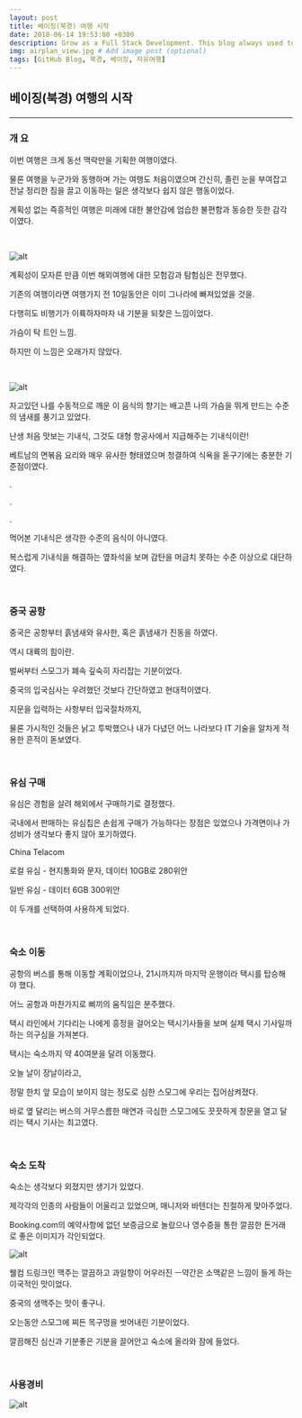 ```yaml
---
layout: post
title: 베이징(북경) 여행 시작
date: 2018-06-14 19:53:00 +0300
description: Grow as a Full Stack Development. This blog always used to keep learning knowledge.
img: airplan_view.jpg # Add image post (optional)
tags: [GitHub Blog, 북경, 베이징, 자유여행]
---
```


## 베이징(북경) 여행의 시작 <hr>

### **개   요**
  
  이번 여행은 크게 동선 맥락만을 기획한 여행이였다.  
  
  물론 여행을 누군가와 동행하며 가는 여행도 처음이였으며 간신히, 졸린 눈을 부여잡고 전날 정리한 짐을 끌고 이동하는 일은 생각보다 쉽지 않은 행동이었다.  
  
  계획성 없는 즉흥적인 여행은 미래에 대한 불안감에 엄습한 불편함과 동승한 듯한 감각이였다.  
  
  <br>

  ![alt](..\assets\img\trip\2018-06-14\airplan_view.jpg)
  
  계획성이 모자른 만큼 이번 해외여행에 대한 모험감과 탐험심은 전무했다.  
  
  기존의 여행이라면 여행가지 전 10일동안은 이미 그나라에 빠져있었을 것을.  

  다행히도 비행기가 이륙하자마자 내 기분을 되찾은 느낌이었다.  

  가슴이 탁 트인 느낌.

  하지만 이 느낌은 오래가지 않았다.
  
  <br>

  ![alt](..\assets\img\trip\2018-06-14\airplan_food.jpg)

  자고있던 나를 수동적으로 깨운 이 음식의 향기는 배고픈 나의 가슴을 뛰게 만드는 수준의 냄새를 풍기고 있었다.

  난생 처음 맛보는 기내식, 그것도 대형 항공사에서 지급해주는 기내식이란!

  베트남의 면볶음 요리와 매우 유사한 형태였으며 청결하여 식욕을 돋구기에는 충분한 기준점이였다.

  .

  .
  
  .

  먹어본 기내식은 생각한 수준의 음식이 아니였다.

  복스럽게 기내식을 해결하는 옆좌석을 보며 감탄을 머금치 못하는 수준 이상으로 대단하였다.

  <br>

### **중국 공항**
  
  중국은 공항부터 흙냄새와 유사한, 혹은 흙냄새가 진동을 하였다.

  역시 대륙의 힘이란.

  벌써부터 스모그가 폐속 깊숙히 자리잡는 기분이었다.

  중국의 입국심사는 우려했던 것보다 간단하였고 현대적이였다.

  지문을 입력하는 사항부터 입국절차까지,
  
  물론 가시적인 것들은 낡고 투박했으나 내가 다녔던 어느 나라보다 IT 기술을 알차게 적용한 흔적이 돋보였다.

  <br>

### **유심 구매**

  유심은 경험을 살려 해외에서 구매하기로 결정했다.

  국내에서 판매하는 유심칩은 손쉽게 구매가 가능하다는 장점은 있었으나 가격면이나 가성비가 생각보다 좋지 않아 포기하였다.

  China Telacom

  로컬 유심 - 현지통화와 문자, 데이터 10GB로 280위안

  일반 유심 - 데이터 6GB 300위안

  이 두개를 선택하여 사용하게 되었다.

  <br>

### **숙소 이동**

  공항의 버스를 통해 이동할 계획이었으나, 21시까지까 마지막 운행이라 택시를 탑승해야 했다.

  어느 공항과 마찬가지로 삐끼의 움직임은 분주했다.

  택시 라인에서 기다리는 나에게 흥정을 걸어오는 택시기사들을 보며 실제 택시 기사일까 하는 의구심을 가져본다.

  택시는 숙소까지 약 40여분을 달려 이동했다.

  오늘 날이 장날이라고,

  정말 한치 앞 모습이 보이지 않는 정도로 심한 스모그에 우리는 집어삼켜졌다.

  바로 옆 달리는 버스의 거무스름한 매연과 극심한 스모그에도 끗끗하게 창문을 열고 달리는 택시 기사는 최고였다.

  <br>

### **숙소 도착**

  숙소는 생각보다 외졌지만 생기가 있었다.

  제각각의 인종의 사람들이 어울리고 있었으며, 매니저와 바텐더는 친절하게 맞아주었다.

  Booking.com의 예약사항에 없던 보증금으로 놀랐으나 영수증을 통한 깔끔한 돈거래로 좋은 이미지가 각인되었다.
  
![alt](..\assets\img\trip\2018-06-14\night_beer.jpg)

  웰컴 드링크인 맥주는 깔끔하고 과일향이 어우러진 ㅡ약간은 소맥같은 느낌이 들게 하는 이국적인 맛이었다.

  중국의 생맥주는 맛이 좋구나.

  오는동안 스모그에 찌든 목구멍을 씻어내린 기분이었다.

  깔끔해진 심신과 기분좋은 기분을 끌어안고 숙소에 올라와 잠에 들었다.

  <br>

### **사용경비**

![alt](..\assets\img\trip\2018-06-14\Used_Money.jpg)
